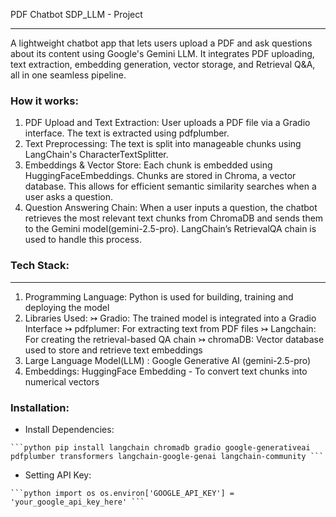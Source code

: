 PDF Chatbot 
SDP_LLM - Project 
<hr>
A lightweight chatbot app that lets users upload a PDF and ask questions about its content using Google's Gemini LLM. It integrates PDF uploading, text extraction, embedding generation, vector storage, and Retrieval Q&A, all in one seamless pipeline.

<b> <h3>How it works: </b></h3>
1. PDF Upload and Text Extraction:
User uploads a PDF file via a Gradio interface. The text is extracted using pdfplumber.
2. Text Preprocessing:
The text is split into manageable chunks using LangChain's CharacterTextSplitter.
3. Embeddings & Vector Store:
Each chunk is embedded using HuggingFaceEmbeddings. Chunks are stored in Chroma, a vector database. This allows for efficient semantic similarity searches when a user asks a question.
4. Question Answering Chain:
When a user inputs a question, the chatbot retrieves the most relevant text chunks from ChromaDB and sends them to the Gemini model(gemini-2.5-pro). LangChain’s RetrievalQA chain is used to handle this process.

<b> <h3>Tech Stack: </b></h3> <hr>
1. Programming Language: Python is used for building, training and deploying the model
2. Libraries Used:
↣ Gradio: The trained model is integrated into a Gradio Interface
↣ pdfplumer: For extracting text from PDF files
↣ Langchain: For creating the retrieval-based QA chain
↣ chromaDB: Vector database used to store and retrieve text embeddings
3. Large Language Model(LLM) : Google Generative AI (gemini-2.5-pro)
4. Embeddings: HuggingFace Embedding - To convert text chunks into numerical vectors

<b> <h3>Installation: </b></h3>
- Install Dependencies:
<pre><code>```python pip install langchain chromadb gradio google-generativeai pdfplumber transformers langchain-google-genai langchain-community ```</code></pre>

- Setting API Key:
<pre><code>```python import os os.environ['GOOGLE_API_KEY'] = 'your_google_api_key_here' ```</code></pre>

